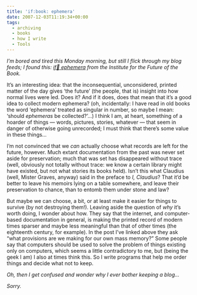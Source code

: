 ```yaml
---
title: 'if:book: ephemera'
date: 2007-12-03T11:19:34+00:00
tags:
  - archiving
  - books
  - how I write
  - Tools
---
```

*I’m bored and tired this Monday morning, but still I flick through my blog feeds; I found this:*
*[if:book: ephemera](http://www.futureofthebook.org/blog/archives/2007/11/ephemera_1.html)*
*from the Institute for the Future of the Book.*

It’s an interesting idea: that the inconsequential, unconsidered, printed matter of the day gives ‘the future’ (the people, that is) insight into how normal lives were led. Does it? And if it does, does that mean that it’s a good idea to collect modern ephemera? (oh, incidentally: I have read in old books the word ‘ephemera’ treated as singular in number, so maybe I mean: ‘should _ephemeras_ be collected?’…) I think I am, at heart, something of a hoarder of things — words, pictures, stories, whatever — that seem in danger of otherwise going unrecorded; I must think that there’s some value in these things…

I’m not convinced that we _can_ actually choose what records are left for the future, however. Much extant documentation from the past was never set aside for preservation; much that was set has disappeared without trace (well, obviously not totally without trace: we know a certain library might have existed, but not what stories its books held). Isn’t this what Claudius (well, Mister Graves, anyway) said in the preface to _I, Claudius_? That it’d be better to leave his memoirs lying on a table somewhere, and leave their preservation to chance, than to entomb them under stone and law?

But maybe we can choose, a bit, or at least make it easier for things to survive (by not destroying them!). Leaving aside the question of _why_ it’s worth doing, I wonder about how. They say that the internet, and computer-based documentation in general, is making the printed record of modern times sparser and maybe less meaningful than that of other times (the eighteenth century, for example). In the post I’ve linked above they ask &#8220;what provisions are we making for our own mass memory?&#8221; Some people say that computers should be used to solve the problem of things existing only on computers, which seems a little contradictory to me, but (being the geek I am) I also at times think this. So I write programs that help me order things and decide what not to keep.

_Oh, then I get confused and wonder why I ever bother keeping a blog…_

_Sorry._
